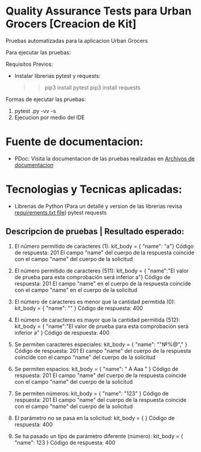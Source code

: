 # Quality Assurance Tests para Urban Grocers [Creacion de Kit]

Pruebas automatizadas para la aplicacion Urban Grocers

Para ejecutar las pruebas:

Requisitos Previos:

- Instalar librerias pytest y requests:
  > > pip3 install pytest
  > > pip3 install requests

Formas de ejecutar las pruebas:

1.  pytest <Path-to-test-file>.py -vv -s
2.  Ejecucion por medio del IDE

# Fuente de documentacion:

- PDoc: Visita la documentacion de las pruebas realizadas en [Archivos de documentacion](docs/index.html)

# Tecnologias y Tecnicas aplicadas:

- Librerias de Python (Para un detalle y version de las librerias revisa [requirements.txt file](requirements.txt))
  pytest
  requests

## Descripcion de pruebas | Resultado esperado:

1. El número permitido de caracteres (1): kit_body = { "name": "a"}
   Código de respuesta: 201 El campo "name" del cuerpo de la respuesta coincide con el campo "name" del cuerpo de la solicitud

2. El número permitido de caracteres (511): kit_body = { "name":"El valor de prueba para esta comprobación será inferior a"}
   Código de respuesta: 201 El campo "name" en el cuerpo de la respuesta coincide con el campo "name" en el cuerpo de la solicitud

3. El número de caracteres es menor que la cantidad permitida (0): kit_body = { "name": "" }
   Código de respuesta: 400

4. El número de caracteres es mayor que la cantidad permitida (512): kit_body = { "name":"El valor de prueba para esta comprobación será inferior a” }
   Código de respuesta: 400

5. Se permiten caracteres especiales: kit_body = { "name": ""№%@"," }
   Código de respuesta: 201 El campo "name" del cuerpo de la respuesta coincide con el campo "name" del cuerpo de la solicitud

6. Se permiten espacios: kit_body = { "name": " A Aaa " }
   Código de respuesta: 201 El campo "name" del cuerpo de la respuesta coincide con el campo "name" del cuerpo de la solicitud

7. Se permiten números: kit_body = { "name": "123" }
   Código de respuesta: 201 El campo "name" del cuerpo de la respuesta coincide con el campo "name" del cuerpo de la solicitud

8. El parámetro no se pasa en la solicitud: kit_body = { }
   Código de respuesta: 400

9. Se ha pasado un tipo de parámetro diferente (número): kit_body = { "name": 123 }
   Código de respuesta: 400
